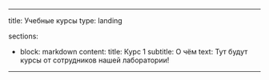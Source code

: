 
---
title: Учебные курсы
type: landing

sections:
  - block: markdown
    content:
      title: Курс 1
      subtitle: О чём
      text: Тут будут курсы от сотрудников нашей лаборатории!

---